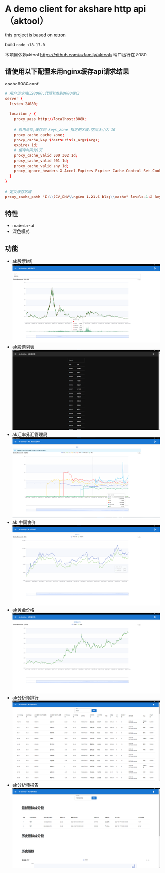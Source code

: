 # A demo client for akshare http api（aktool）

this project is based on [retron](https://github.com/jooy2/retron)

build `node v18.17.0`

本项目依赖aktool https://github.com/akfamily/aktools 端口运行在 8080

## 请使用以下配置来用nginx缓存api请求结果

cache8080.conf

```conf
# 用户请求端口28080,代理转发到8080端口
server {
  listen 28080;

  location / {
    proxy_pass http://localhost:8080;

    # 启用缓存,缓存到 keys_zone 指定的区域,空间大小为 1G
    proxy_cache cache_zone;
    proxy_cache_key $host$uri$is_args$args;
    expires 1d;
    # 缓存时间为1天
    proxy_cache_valid 200 302 1d;
    proxy_cache_valid 301 1d;
    proxy_cache_valid any 1d;
    proxy_ignore_headers X-Accel-Expires Expires Cache-Control Set-Cookie;
  }
}

# 定义缓存区域
proxy_cache_path "E:\\DEV_ENV\\nginx-1.21.6-blog\\cache" levels=1:2 keys_zone=cache_zone:1024m max_size=10G inactive=60m use_temp_path=off;
```

## 特性

- material-ui
- 深色模式

## 功能

- ak股票k线
  ![k-line.png](docs%2Fimg%2Fk-line.png)
- ak股票列表
  ![stock-list.png](docs%2Fimg%2Fstock-list.png)
- ak汇率外汇管理局
  ![currency.png](docs%2Fimg%2Fcurrency.png)
- ak 中国油价
  ![oil-price.png](docs%2Fimg%2Foil-price.png)
- ak黄金价格
  ![gold-price.png](docs%2Fimg%2Fgold-price.png)
- ak分析师排行
  ![rank-of-invest.png](docs%2Fimg%2Frank-of-invest.png)
- ak分析师报告
  ![report-of-invest.png](docs%2Fimg%2Freport-of-invest.png)
